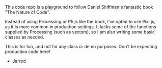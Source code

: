 This code repo is a playground to follow Daniel Shiffman's fantastic book "The Nature of Code".

Instead of using Processing or P5.js like the book, I've opted to use Pixi.js, as it is more common in production settings. It lacks some of the functions supplied by Processing (such as vectors), so I am also writing some basic classes as needed.

This is for fun, and not for any class or demo purposes. Don't be expecting production code here! 

- Jarrod